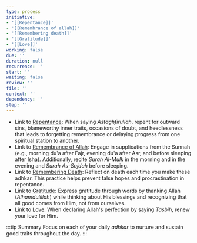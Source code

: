 ```yaml
---
type: process
initiative:
- '[[Repentance]]'
- '[[Remembrance of allah]]'
- '[[Remembering death]]'
- '[[Gratitude]]'
- '[[Love]]'
working: false
due: ''
duration: null
recurrence: ''
start: ''
waiting: false
review: ''
file: ''
context: ''
dependency: ''
step: ''
---
```


* Link to [Repentance](docs/sidebar1/Initiatives/good%20traits/Repentance.md): When saying *Astaghfirullah*, repent for outward sins, blameworthy inner traits, occasions of doubt, and heedlessness that leads to forgetting remembrance or delaying progress from one spiritual station to another.
* Link to [Remembrance of Allah](docs/sidebar1/Initiatives/worship/Remembrance%20of%20allah.md): Engage in supplications from the Sunnah (e.g., morning du'a after Fajr, evening du'a after Asr, and before sleeping after Isha). Additionally, recite *Surah Al-Mulk* in the morning and in the evening and *Surah As-Sajdah* before sleeping.
* Link to [Remembering Death](docs/sidebar1/Initiatives/good%20traits/Remembering%20death.md): Reflect on death each time you make these adhkar. This practice helps prevent false hopes and procrastination in repentance.
* Link to [Gratitude](docs/sidebar1/Initiatives/good%20traits/Gratitude.md): Express gratitude through words by thanking Allah (*Alhamdulillah*) while thinking about His blessings and recognizing that all good comes from Him, not from ourselves.
* Link to [Love](docs/sidebar1/Initiatives/good%20traits/Love.md): When declaring Allah's perfection by saying *Tasbih*, renew your love for Him.

:::tip Summary
Focus on each of your daily _adhkar_ to nurture and sustain good traits throughout the day.
:::